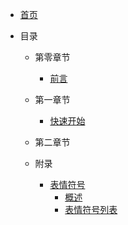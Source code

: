 - [首页](HomePage.md)

- 目录
  - 第零章节
    - [前言](第零章节/Preparation.md)
  - 第一章节
    - [快速开始](第一章节/QuickStart.md)
  - 第二章节

  - 附录
    - [表情符号]()
      - [概述](附录/表情符号/emoji.md)
      - [表情符号列表](附录/表情符号/emoji-list.md)


